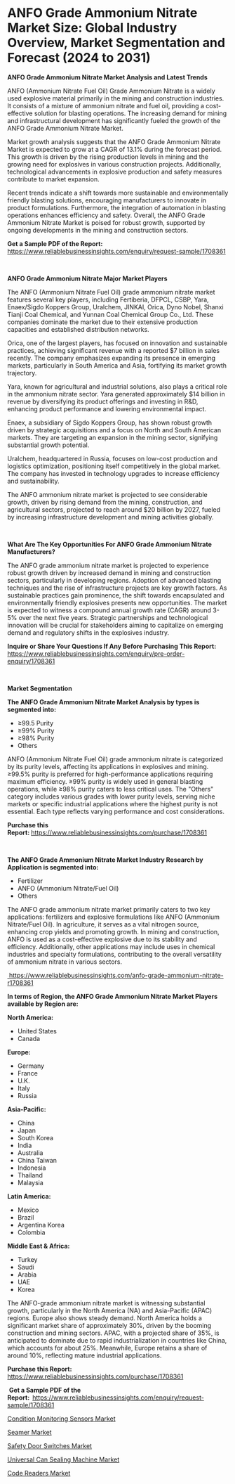 <p><h1>ANFO Grade Ammonium Nitrate Market Size: Global Industry Overview, Market Segmentation and Forecast (2024 to 2031)</h1></p><p><strong>ANFO Grade Ammonium Nitrate Market Analysis and Latest Trends</strong></p>
<p><p>ANFO (Ammonium Nitrate Fuel Oil) Grade Ammonium Nitrate is a widely used explosive material primarily in the mining and construction industries. It consists of a mixture of ammonium nitrate and fuel oil, providing a cost-effective solution for blasting operations. The increasing demand for mining and infrastructural development has significantly fueled the growth of the ANFO Grade Ammonium Nitrate Market.</p><p>Market growth analysis suggests that the ANFO Grade Ammonium Nitrate Market is expected to grow at a CAGR of 13.1% during the forecast period. This growth is driven by the rising production levels in mining and the growing need for explosives in various construction projects. Additionally, technological advancements in explosive production and safety measures contribute to market expansion. </p><p>Recent trends indicate a shift towards more sustainable and environmentally friendly blasting solutions, encouraging manufacturers to innovate in product formulations. Furthermore, the integration of automation in blasting operations enhances efficiency and safety. Overall, the ANFO Grade Ammonium Nitrate Market is poised for robust growth, supported by ongoing developments in the mining and construction sectors.</p></p>
<p><strong>Get a Sample PDF of the Report:&nbsp;</strong> <a href="https://www.reliablebusinessinsights.com/enquiry/request-sample/1708361?utm_campaign=41&utm_medium=2&utm_source=Github&utm_content=ia&utm_term=18122024&utm_id=anfo-grade-ammonium-nitrate">https://www.reliablebusinessinsights.com/enquiry/request-sample/1708361</a></p>
<p>&nbsp;</p>
<p><strong>ANFO Grade Ammonium Nitrate Major Market Players</strong></p>
<p><p>The ANFO (Ammonium Nitrate Fuel Oil) grade ammonium nitrate market features several key players, including Fertiberia, DFPCL, CSBP, Yara, Enaex/Sigdo Koppers Group, Uralchem, JINKAI, Orica, Dyno Nobel, Shanxi Tianji Coal Chemical, and Yunnan Coal Chemical Group Co., Ltd. These companies dominate the market due to their extensive production capacities and established distribution networks.</p><p>Orica, one of the largest players, has focused on innovation and sustainable practices, achieving significant revenue with a reported $7 billion in sales recently. The company emphasizes expanding its presence in emerging markets, particularly in South America and Asia, fortifying its market growth trajectory.</p><p>Yara, known for agricultural and industrial solutions, also plays a critical role in the ammonium nitrate sector. Yara generated approximately $14 billion in revenue by diversifying its product offerings and investing in R&D, enhancing product performance and lowering environmental impact.</p><p>Enaex, a subsidiary of Sigdo Koppers Group, has shown robust growth driven by strategic acquisitions and a focus on North and South American markets. They are targeting an expansion in the mining sector, signifying substantial growth potential.</p><p>Uralchem, headquartered in Russia, focuses on low-cost production and logistics optimization, positioning itself competitively in the global market. The company has invested in technology upgrades to increase efficiency and sustainability.</p><p>The ANFO ammonium nitrate market is projected to see considerable growth, driven by rising demand from the mining, construction, and agricultural sectors, projected to reach around $20 billion by 2027, fueled by increasing infrastructure development and mining activities globally.</p></p>
<p>&nbsp;</p>
<p><strong>What Are The Key Opportunities For ANFO Grade Ammonium Nitrate Manufacturers?</strong></p>
<p><p>The ANFO grade ammonium nitrate market is projected to experience robust growth driven by increased demand in mining and construction sectors, particularly in developing regions. Adoption of advanced blasting techniques and the rise of infrastructure projects are key growth factors. As sustainable practices gain prominence, the shift towards encapsulated and environmentally friendly explosives presents new opportunities. The market is expected to witness a compound annual growth rate (CAGR) around 3-5% over the next five years. Strategic partnerships and technological innovation will be crucial for stakeholders aiming to capitalize on emerging demand and regulatory shifts in the explosives industry.</p></p>
<p><strong>Inquire or Share Your Questions If Any Before Purchasing This Report:</strong> <a href="https://www.reliablebusinessinsights.com/enquiry/pre-order-enquiry/1708361?utm_campaign=41&utm_medium=2&utm_source=Github&utm_content=ia&utm_term=18122024&utm_id=anfo-grade-ammonium-nitrate">https://www.reliablebusinessinsights.com/enquiry/pre-order-enquiry/1708361</a></p>
<p>&nbsp;</p>
<p><strong>Market Segmentation</strong></p>
<p><strong>The ANFO Grade Ammonium Nitrate Market Analysis by types is segmented into:</strong></p>
<p><ul><li>≥99.5 Purity</li><li>≥99% Purity</li><li>≥98% Purity</li><li>Others</li></ul></p>
<p><p>ANFO (Ammonium Nitrate Fuel Oil) grade ammonium nitrate is categorized by its purity levels, affecting its applications in explosives and mining. ≥99.5% purity is preferred for high-performance applications requiring maximum efficiency. ≥99% purity is widely used in general blasting operations, while ≥98% purity caters to less critical uses. The "Others" category includes various grades with lower purity levels, serving niche markets or specific industrial applications where the highest purity is not essential. Each type reflects varying performance and cost considerations.</p></p>
<p><strong>Purchase this Report:&nbsp;</strong><a href="https://www.reliablebusinessinsights.com/purchase/1708361?utm_campaign=41&utm_medium=2&utm_source=Github&utm_content=ia&utm_term=18122024&utm_id=anfo-grade-ammonium-nitrate">https://www.reliablebusinessinsights.com/purchase/1708361</a></p>
<p>&nbsp;</p>
<p><strong>The ANFO Grade Ammonium Nitrate Market Industry Research by Application is segmented into:</strong></p>
<p><ul><li>Fertilizer</li><li>ANFO (Ammonium Nitrate/Fuel Oil)</li><li>Others</li></ul></p>
<p><p>The ANFO grade ammonium nitrate market primarily caters to two key applications: fertilizers and explosive formulations like ANFO (Ammonium Nitrate/Fuel Oil). In agriculture, it serves as a vital nitrogen source, enhancing crop yields and promoting growth. In mining and construction, ANFO is used as a cost-effective explosive due to its stability and efficiency. Additionally, other applications may include uses in chemical industries and specialty formulations, contributing to the overall versatility of ammonium nitrate in various sectors.</p></p>
<p><a href="https://www.reliablebusinessinsights.com/anfo-grade-ammonium-nitrate-r1708361?utm_campaign=41&utm_medium=2&utm_source=Github&utm_content=ia&utm_term=18122024&utm_id=anfo-grade-ammonium-nitrate">&nbsp;https://www.reliablebusinessinsights.com/anfo-grade-ammonium-nitrate-r1708361</a></p>
<p><strong>In terms of Region, the ANFO Grade Ammonium Nitrate Market Players available by Region are:</strong></p>
<p>
    <p> <strong> North America: </strong>
        <ul>
            <li>United States</li>
            <li>Canada</li>
        </ul>
        </p> 
    <p> <strong> Europe: </strong>
        <ul>
            <li>Germany</li>
            <li>France</li>
            <li>U.K.</li>
            <li>Italy</li>
            <li>Russia</li>
        </ul>
        </p> 
    <p> <strong> Asia-Pacific: </strong>
        <ul>
            <li>China</li>
            <li>Japan</li>
            <li>South Korea</li>
            <li>India</li>
            <li>Australia</li>
            <li>China Taiwan</li>
            <li>Indonesia</li>
            <li>Thailand</li>
            <li>Malaysia</li>
        </ul>
        </p> 
    <p> <strong> Latin America: </strong>
        <ul>
            <li>Mexico</li>
            <li>Brazil</li>
            <li>Argentina Korea</li>
            <li>Colombia</li>
        </ul>
        </p> 
    <p> <strong> Middle East & Africa: </strong>
        <ul>
            <li>Turkey</li>
            <li>Saudi</li>
            <li>Arabia</li>
            <li>UAE</li>
            <li>Korea</li>
        </ul>
    </p>
    </p>
<p><p>The ANFO-grade ammonium nitrate market is witnessing substantial growth, particularly in the North America (NA) and Asia-Pacific (APAC) regions. Europe also shows steady demand. North America holds a significant market share of approximately 30%, driven by the booming construction and mining sectors. APAC, with a projected share of 35%, is anticipated to dominate due to rapid industrialization in countries like China, which accounts for about 25%. Meanwhile, Europe retains a share of around 10%, reflecting mature industrial applications.</p></p>
<p><strong>Purchase this Report: </strong><a href="https://www.reliablebusinessinsights.com/purchase/1708361?utm_campaign=41&utm_medium=2&utm_source=Github&utm_content=ia&utm_term=18122024&utm_id=anfo-grade-ammonium-nitrate">https://www.reliablebusinessinsights.com/purchase/1708361</a></p>
<p>&nbsp;<strong>Get a Sample PDF of the Report:&nbsp;&nbsp;</strong><a href="https://www.reliablebusinessinsights.com/enquiry/request-sample/1708361?utm_campaign=41&utm_medium=2&utm_source=Github&utm_content=ia&utm_term=18122024&utm_id=anfo-grade-ammonium-nitrate">https://www.reliablebusinessinsights.com/enquiry/request-sample/1708361</a></p>
<p><strong></strong></p>
<p><p><a href="https://www.linkedin.com/pulse/explore-condition-monitoring-sensors-markets-growth-trajectory-6nkxe?utm_campaign=41&utm_medium=2&utm_source=Github&utm_content=ia&utm_term=18122024&utm_id=anfo-grade-ammonium-nitrate">Condition Monitoring Sensors Market</a></p><p><a href="https://github.com/sca704osol/Market-Research-Report-List-1/blob/main/seamer-market.md?utm_campaign=41&utm_medium=2&utm_source=Github&utm_content=ia&utm_term=18122024&utm_id=anfo-grade-ammonium-nitrate">Seamer Market</a></p><p><a href="https://www.linkedin.com/pulse/safety-door-switches-market-evolution-key-trends-regional-dynamics-u3fze?utm_campaign=41&utm_medium=2&utm_source=Github&utm_content=ia&utm_term=18122024&utm_id=anfo-grade-ammonium-nitrate">Safety Door Switches Market</a></p><p><a href="https://github.com/nicoletavirag/Market-Research-Report-List-5/blob/main/universal-can-sealing-machine-market.md?utm_campaign=41&utm_medium=2&utm_source=Github&utm_content=ia&utm_term=18122024&utm_id=anfo-grade-ammonium-nitrate">Universal Can Sealing Machine Market</a></p><p><a href="https://www.linkedin.com/pulse/understanding-code-readers-market-2024-2031-development-dyqce?utm_campaign=41&utm_medium=2&utm_source=Github&utm_content=ia&utm_term=18122024&utm_id=anfo-grade-ammonium-nitrate">Code Readers Market</a></p></p>